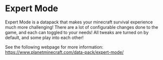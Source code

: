 # Expert Mode

Expert Mode is a datapack that makes your minecraft survival experience much more challenging! There are a lot of configurable changes done to the game, and each can toggled to your needs! All tweaks are turned on by default, and some play into each other!

See the following webpage for more information: https://www.planetminecraft.com/data-pack/expert-mode/
